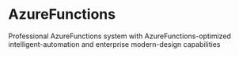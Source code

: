 # AzureFunctions
Professional AzureFunctions system with AzureFunctions-optimized intelligent-automation and enterprise modern-design capabilities
